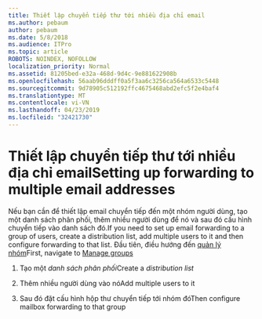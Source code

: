 ```yaml
---
title: Thiết lập chuyển tiếp thư tới nhiều địa chỉ email
ms.author: pebaum
author: pebaum
ms.date: 5/8/2018
ms.audience: ITPro
ms.topic: article
ROBOTS: NOINDEX, NOFOLLOW
localization_priority: Normal
ms.assetid: 81205bed-e32a-468d-9d4c-9e881622908b
ms.openlocfilehash: 56aab96dddff0a5f3aa6c3256ca564a6533c5448
ms.sourcegitcommit: 9d78905c512192ffc4675468abd2efc5f2e4baf4
ms.translationtype: MT
ms.contentlocale: vi-VN
ms.lasthandoff: 04/23/2019
ms.locfileid: "32421730"
---
```

# <a name="setting-up-forwarding-to-multiple-email-addresses"></a><span data-ttu-id="a6de8-102">Thiết lập chuyển tiếp thư tới nhiều địa chỉ email</span><span class="sxs-lookup"><span data-stu-id="a6de8-102">Setting up forwarding to multiple email addresses</span></span>

<span data-ttu-id="a6de8-103">Nếu bạn cần để thiết lập email chuyển tiếp đến một nhóm người dùng, tạo một danh sách phân phối, thêm nhiều người dùng để nó và sau đó cấu hình chuyển tiếp vào danh sách đó.</span><span class="sxs-lookup"><span data-stu-id="a6de8-103">If you need to set up email forwarding to a group of users, create a distribution list, add multiple users to it and then configure forwarding to that list.</span></span> <span data-ttu-id="a6de8-104">Đầu tiên, điều hướng đến [quản lý nhóm](https://portal.office.com/adminportal/home#/groups)</span><span class="sxs-lookup"><span data-stu-id="a6de8-104">First, navigate to [Manage groups](https://portal.office.com/adminportal/home#/groups)</span></span>
  
1. <span data-ttu-id="a6de8-105">Tạo một *danh sách phân phối*</span><span class="sxs-lookup"><span data-stu-id="a6de8-105">Create a  *distribution list*</span></span> 
    
2. <span data-ttu-id="a6de8-106">Thêm nhiều người dùng vào nó</span><span class="sxs-lookup"><span data-stu-id="a6de8-106">Add multiple users to it</span></span>
    
3. <span data-ttu-id="a6de8-107">Sau đó đặt cấu hình hộp thư chuyển tiếp tới nhóm đó</span><span class="sxs-lookup"><span data-stu-id="a6de8-107">Then configure mailbox forwarding to that group</span></span>
    

